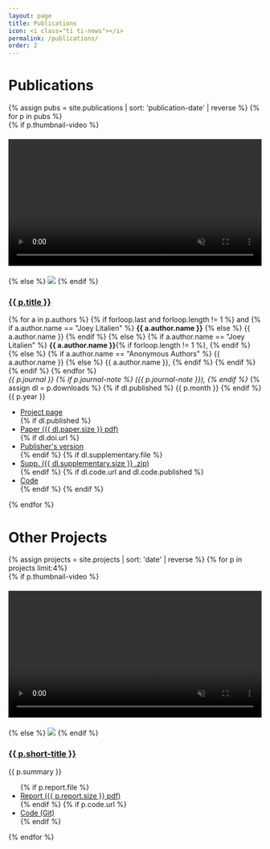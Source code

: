 ```yaml
---
layout: page
title: Publications
icon: <i class="ti ti-news"></i>
permalink: /publications/
order: 2
---
```


# Publications
<section>
  <div class="container">
    {% assign pubs = site.publications | sort: 'publication-date' | reverse %}
    {% for p in pubs  %}
    <div class="row bottom-padding">
      <div class="col-2 no-padding">
      {% if p.thumbnail-video %}
        <a href="{{ p.permalink }}">
        <video style="width: 100%; margin-top: 20px; margin-bottom: 20px;" autoplay muted loop>
          <source src="{{ p.thumbnail-video }}" type="video/mp4">
        </video>
        </a>
      {% else %}
        <a href="{{ p.permalink }}"><img class="project-thumb" src="{{ p.thumbnail }}"/></a>
      {% endif %}
      </div>
      <div class="col-10 no-rpadding">
        <h3><a href="{{ p.permalink }}">{{ p.title }}</a></h3>
        <p>
          <!-- List of authors -->
          {% for a in p.authors %}
            {% if forloop.last and forloop.length != 1 %}
              and
              {% if a.author.name == "Joey Litalien" %}
                <b>{{ a.author.name }}</b>
              {% else %}
                {{ a.author.name }}
              {% endif %}
            {% else %}
              {% if a.author.name == "Joey Litalien" %}
                <b>{{ a.author.name }}</b>{% if forloop.length != 1 %}, {% endif %}
              {% else %}
                {% if a.author.name == "Anonymous Authors" %}
                   {{ a.author.name }}
                {% else %}
                  {{ a.author.name }},
                {% endif %}
              {% endif %}
            {% endif %}
          {% endfor %}
          <br>
          <!-- Journal information -->
          <i>
            {{ p.journal }}
            {% if p.journal-note %}
              ({{ p.journal-note }}),
            {% endif %}
          </i>
          {% assign dl = p.downloads %}
          {% if dl.published %} {{ p.month }} {% endif %} {{ p.year }}
        </p>
        <ul class="fa-ul inline-list">
          <li class="fa-li"><i class="ti ti-world"></i>
            <a href="{{ p.permalink }}">Project page</a>
          </li>
          {% if dl.published %}
            <li class="fa-li"><i class="ti ti-file-type-pdf"></i>
              <a href="{{ dl.paper.file }}">Paper ({{ dl.paper.size }} pdf)</a>
            </li>
            {% if dl.doi.url %}
            <li class="fa-li"><i class="ti ti-notebook"></i>
              <a href="{{ dl.doi.url }}">Publisher's version</a>
            </li>
            {% endif %}
            {% if dl.supplementary.file %}
            <li class="fa-li"><i class="ti ti-file-zip"></i>
              <a href="{{ dl.supplementary.url }}">Supp. ({{ dl.supplementary.size }} .zip)</a>
            </li>
            {% endif %}
            {% if dl.code.url and dl.code.published %}
            <li class="fa-li"><i class="ti ti-code"></i>
              <a href="{{ dl.code.url }}">Code</a>
            </li>
            {% endif %}
          {% endif %}
        </ul>
      </div>
    </div>
    {% endfor %}
  </div>
</section>

# Other Projects
<section>
  <div class="container">
    {% assign projects = site.projects | sort: 'date' | reverse %}
    {% for p in projects limit:4%}
    <div class="row bottom-padding">
        <div class="col-2 no-padding">
        {% if p.thumbnail-video %}
          <a href="{{ p.permalink }}">
          <video style="width: 100%; margin-top: 20px; margin-bottom: 20px;" autoplay muted loop>
            <source src="{{ p.thumbnail-video }}" type="video/mp4">
          </video>
          </a>
        {% else %}
          <a href="{{ p.permalink }}"><img class="project-thumb" src="{{ p.thumbnail }}"/></a>
        {% endif %}
        </div>
      <div class="col-10 no-rpadding">
        <h3><a href="{{ p.permalink }}">{{ p.short-title }}</a></h3>
        <p class="justified">{{ p.summary }}</p>
        <ul class="fa-ul inline-list">
          {% if p.report.file %}
          <li class="fa-li"><i class="ti ti-file-type-pdf"></i>
            <a href="{{ p.report.file }}">Report ({{ p.report.size }} pdf)</a>
          </li>
          {% endif %}
          {% if p.code.url %}
          <li class="fa-li"><i class="ti ti-brand-github"></i>
            <a href="{{ p.code.url }}">Code (Git)</a>
          </li>
          {% endif %}
        </ul>
      </div>
    </div>
  {% endfor %}
  </div>
</section>
